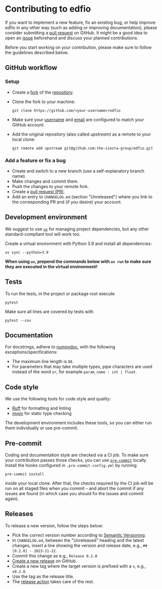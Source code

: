 # Contributing to edfio
If you want to implement a new feature, fix an existing bug, or help improve edfio in any other way (such as adding or improving documentation), please consider submitting a [pull request](https://github.com/the-siesta-group/edfio/pulls) on GitHub.
It might be a good idea to open an [issue](https://github.com/the-siesta-group/edfio/issues) beforehand and discuss your planned contributions.

Before you start working on your contribution, please make sure to follow the guidelines described below.


## GitHub workflow
### Setup
- Create a [fork](https://docs.github.com/en/get-started/quickstart/fork-a-repo) of the [repository](https://github.com/the-siesta-group/edfio).
- Clone the fork to your machine:

      git clone https://github.com/<your-username>/edfio

- Make sure your [username](https://docs.github.com/en/get-started/getting-started-with-git/setting-your-username-in-git) and [email](https://docs.github.com/en/github/setting-up-and-managing-your-github-user-account/managing-email-preferences/setting-your-commit-email-address#setting-your-commit-email-address-in-git) are configured to match your GitHub account.
- Add the original repository (also called _upstream_) as a remote to your local clone:

      git remote add upstream git@github.com:the-siesta-group/edfio.git


### Add a feature or fix a bug
- Create and switch to a new branch (use a self-explanatory branch name).
- Make changes and commit them.
- Push the changes to your remote fork.
- Create a [pull request (PR)](https://github.com/the-siesta-group/edfio/pulls).
- Add an entry to `CHANGELOG.md` (section "Unreleased") where you link to the corresponding PR and (if you desire) your account.


## Development environment
We suggest to use [`uv`](https://docs.astral.sh/uv/getting-started/installation/) for managing project dependencies, but any other standard-compliant tool will work too.

Create a virtual environment with Python 3.9 and install all dependencies:

    uv sync --python=3.9

**When using `uv`, prepend the commands below with `uv run` to make sure they are executed in the virtual environment!**


## Tests
To run the tests, in the project or package root execute

    pytest

Make sure all lines are covered by tests with

    pytest --cov


## Documentation
For docstrings, adhere to [numpydoc](https://numpydoc.readthedocs.io/en/latest/format.html), with the following exceptions/specifications:
- The maximum line length is `88`.
- For parameters that may take multiple types, pipe characters are used instead of the word `or`, for example `param_name : int | float`.


## Code style
We use the following tools for code style and quality:
- [Ruff](https://docs.astral.sh/ruff/) for formatting and linting
- [mypy](https://mypy.readthedocs.io/en/stable/) for static type checking

The development environment includes these tools, so you can either run them individually or use pre-commit.


## Pre-commit
Coding and documentation style are checked via a CI job.
To make sure your contribution passes those checks, you can use [`pre-commit`](https://pre-commit.com/) locally.
Install the hooks configured in `.pre-commit-config.yml` by running

    pre-commit install

inside your local clone.
After that, the checks required by the CI job will be run on all staged files when you commit – and abort the commit if any issues are found (in which case you should fix the issues and commit again).


## Releases
To release a new version, follow the steps below:
- Pick the correct version number according to [Semantic Versioning](https://semver.org/).
- In `CHANGELOG.md`, between the "Unreleased" heading and the latest changes, insert a line showing the version and release date, e.g., `## [0.2.0] - 2023-11-22`.
- Commit this change as e.g., `Release 0.2.0`
- [Create a new release](https://github.com/the-siesta-group/edfio/releases/new) on GitHub.
- Create a new tag where the target version is prefixed with a `v`, e.g., `v0.2.0`.
- Use the tag as the release title.
- The [release action](https://github.com/the-siesta-group/edfio/blob/main/.github/workflows/release.yml) takes care of the rest.
